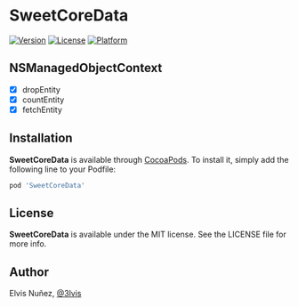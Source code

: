 # SweetCoreData

[![Version](https://img.shields.io/cocoapods/v/SweetCoreData.svg?style=flat)](https://cocoapods.org/pods/SweetCoreData)
[![License](https://img.shields.io/cocoapods/l/SweetCoreData.svg?style=flat)](https://cocoapods.org/pods/SweetCoreData)
[![Platform](https://img.shields.io/cocoapods/p/SweetCoreData.svg?style=flat)](https://cocoapods.org/pods/SweetCoreData)

## NSManagedObjectContext

- [x] dropEntity
- [x] countEntity
- [x] fetchEntity

## Installation

**SweetCoreData** is available through [CocoaPods](http://cocoapods.org). To install
it, simply add the following line to your Podfile:

```ruby
pod 'SweetCoreData'
```

## License

**SweetCoreData** is available under the MIT license. See the LICENSE file for more info.

## Author

Elvis Nuñez, [@3lvis](https://twitter.com/3lvis)
